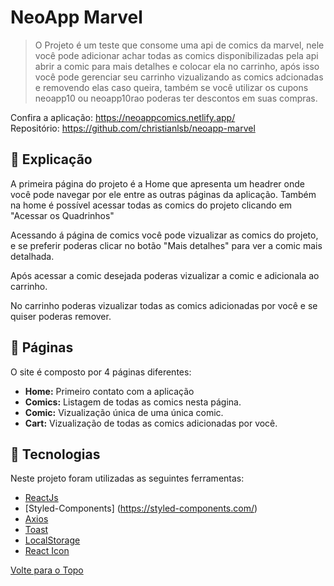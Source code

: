 # NeoApp Marvel

>  O Projeto é um teste que consome uma api de comics da marvel, nele você pode adicionar achar todas as comics disponibilizadas pela api abrir a comic para mais detalhes e colocar ela no carrinho, após isso você pode gerenciar seu carrinho vizualizando as comics adcionadas e removendo elas caso queira, também se você utilizar os cupons neoapp10 ou neoapp10rao poderas ter descontos em suas compras.

Confira a aplicação: https://neoappcomics.netlify.app/<br>
Repositório: https://github.com/christianlsb/neoapp-marvel
## :page_facing_up: Explicação

A primeira página do projeto é a Home que apresenta um headrer onde você pode navegar por ele entre as outras páginas da aplicação. Também na home é possível acessar todas as comics do projeto clicando em "Acessar os Quadrinhos"

Acessando á página de comics você pode vizualizar as comics do projeto, e se preferir poderas clicar no botão "Mais detalhes" para ver a comic mais detalhada.

Após acessar a comic desejada poderas vizualizar a comic e adicionala ao carrinho.

No carrinho poderas vizualizar todas as comics adicionadas por você e se quiser poderas remover.

## 📁 Páginas

O site é composto por 4 páginas diferentes:

- **Home:** Primeiro contato com a aplicação
- **Comics:** Listagem de todas as comics nesta página.
- **Comic:** Vizualização única de uma única comic.
- **Cart:** Vizualização de todas as comics adicionadas por você.



## :rocket: Tecnologias ##

Neste projeto foram utilizadas as seguintes ferramentas:

- [ReactJs](https://pt-br.reactjs.org/)
- [Styled-Components] (https://styled-components.com/)
- [Axios](https://axios-http.com/docs/intro)
- [Toast](https://fkhadra.github.io/react-toastify/introduction/)
- [LocalStorage](https://developer.mozilla.org/pt-BR/docs/Web/API/Window/localStorage)
- [React Icon](https://react-icons.github.io/react-icons/)

<a href="#top">Volte para o Topo</a>